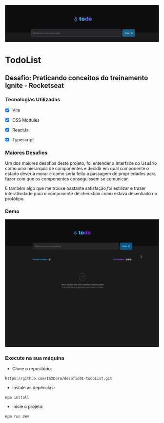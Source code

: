 <img src='./src/assets/Captura de tela de 2022-11-05 14-49-02.png'>

# TodoList
## Desafio: Praticando conceitos do treinamento Ignite - Rocketseat


### Tecnologias Utilizadas

- [x] Vite

- [x] CSS Modules

- [x] ReactJs

- [x] Typescript

### Maiores Desafios 

Um dos maiores desafios deste projeto, foi entender a Interface do Usuário como uma hierarquia de componentes e decidir em qual componente o estado deveria morar e como seria feito a passagem de propriedades para fazer com que os componentes conseguissem se comunicar. 

E também algo que me trouxe bastante satisfação,foi estilizar e trazer interatividade para o componente de checkbox como estava desenhado no protótipo.

### Demo

<p style={{text-align="center"}}>
  <img src="./src/assets/Peek 05-11-2022 16-09.gif"/>
</p>

### Execute na sua máquina

- Clone o repositório:

`https://github.com/ISXDora/desafio01-todoList.git`

- Instale as depências: 

`npm install`

- Inicie o projeto: 

`npm run dev`




